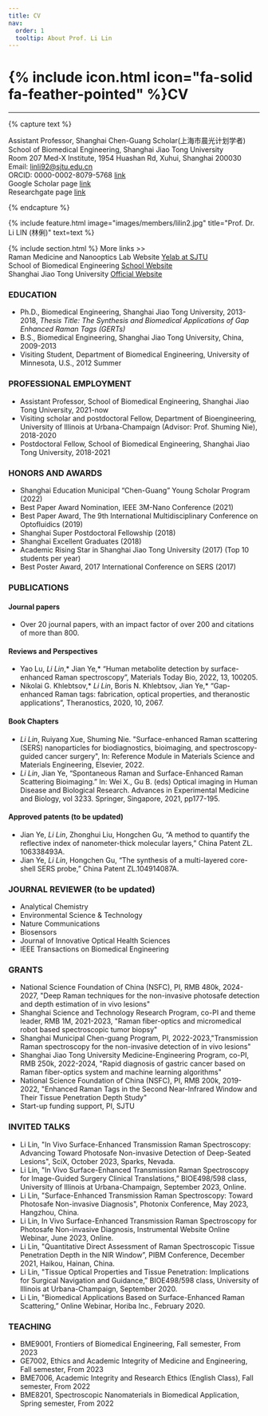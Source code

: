```yaml
---
title: CV
nav:
  order: 1
  tooltip: About Prof. Li Lin
---
```


# {% include icon.html icon="fa-solid fa-feather-pointed" %}CV

---

{% capture text %}


Assistant Professor, Shanghai Chen-Guang Scholar(上海市晨光计划学者)<br> 
School of Biomedical Engineering, Shanghai Jiao Tong University<br> 
Room 207 Med-X Institute, 1954 Huashan Rd, Xuhui, Shanghai 200030<br>
Email: linli92@sjtu.edu.cn<br>
ORCID: 0000-0002-8079-5768 [link](https://orcid.org/0000-0002-8079-5768)<br>
Google Scholar page [link](https://scholar.google.com.hk/citations?user=Zc3cFgwAAAAJ&hl=zh-CN)<br>
Researchgate page [link](https://www.researchgate.net/profile/Li-Lin-71)<br>

{% endcapture %}

{% include feature.html image="images/members/lilin2.jpg" title="Prof. Dr. Li LIN (林俐)" text=text %}


{% include section.html %}
More links >>  <br>
Raman Medicine and Nanooptics Lab Website [Yelab at SJTU](www.yelab.sjtu.edu.cn)<br>
School of Biomedical Engineering [School Website](bme.sjtu.edu.cn)<br>
Shanghai Jiao Tong University [Official Website](https://en.sjtu.edu.cn/)<br>

### EDUCATION    
- Ph.D., Biomedical Engineering, Shanghai Jiao Tong University, 2013-2018, *Thesis Title: The Synthesis and Biomedical Applications of Gap Enhanced Raman Tags (GERTs)*
- B.S.,	Biomedical Engineering, Shanghai Jiao Tong University, China, 2009-2013
- Visiting Student, Department of Biomedical Engineering, University of Minnesota, U.S., 2012 Summer
### PROFESSIONAL EMPLOYMENT 
- Assistant Professor, School of Biomedical Engineering, Shanghai Jiao Tong University, 2021-now
- Visiting scholar and postdoctoral Fellow, Department of Bioengineering, University of Illinois at Urbana-Champaign (Advisor: Prof. Shuming Nie), 2018-2020
- Postdoctoral Fellow, School of Biomedical Engineering, Shanghai Jiao Tong University, 2018-2021
### HONORS AND AWARDS                                                                  
- Shanghai Education Municipal “Chen-Guang” Young Scholar Program (2022)
- Best Paper Award Nomination, IEEE 3M-Nano Conference (2021)
- Best Paper Award, The 9th International Multidisciplinary Conference on Optofluidics (2019)
- Shanghai Super Postdoctoral Fellowship (2018)
- Shanghai Excellent Graduates (2018)
- Academic Rising Star in Shanghai Jiao Tong University (2017) (Top 10 students per year)
- Best Poster Award, 2017 International Conference on SERS (2017)
### PUBLICATIONS
#### Journal papers
- Over 20 journal papers, with an impact factor of over 200 and citations of more than 800. 
#### Reviews and Perspectives
- Yao Lu, *Li Lin*,* Jian Ye,* “Human metabolite detection by surface-enhanced Raman spectroscopy”, Materials Today Bio, 2022, 13, 100205. 
- Nikolai G. Khlebtsov,* *Li Lin*, Boris N. Khlebtsov, Jian Ye,* “Gap-enhanced Raman tags: fabrication, optical properties, and theranostic applications”, Theranostics, 2020, 10, 2067. 
#### Book Chapters
- *Li Lin*, Ruiyang Xue, Shuming Nie. "Surface-enhanced Raman scattering (SERS) nanoparticles for biodiagnostics, bioimaging, and spectroscopy-guided cancer surgery", In: Reference Module in Materials Science and Materials Engineering, Elsevier, 2022.
- *Li Lin*, Jian Ye, “Spontaneous Raman and Surface-Enhanced Raman Scattering Bioimaging.” In: Wei X., Gu B. (eds) Optical imaging in Human Disease and Biological Research. Advances in Experimental Medicine and Biology, vol 3233. Springer, Singapore, 2021, pp177-195. 
#### Approved patents (to be updated)
-	Jian Ye, *Li Lin*, Zhonghui Liu, Hongchen Gu, “A method to quantify the reflective index of nanometer-thick molecular layers,” China Patent ZL. 106338493A.
- Jian Ye, *Li Lin*, Hongchen Gu, “The synthesis of a multi-layered core-shell SERS probe,” China Patent ZL.104914087A.                                                     
### JOURNAL REVIEWER (to be updated)
- Analytical Chemistry
- Environmental Science & Technology
- Nature Communications
- Biosensors
- Journal of Innovative Optical Health Sciences
- IEEE Transactions on Biomedical Engineering
### GRANTS
- National Science Foundation of China (NSFC), PI, RMB 480k, 2024-2027, "Deep Raman techniques for the non-invasive photosafe detection and depth estimation of in vivo lesions"
- Shanghai Science and Technology Research Program, co-PI and theme leader, RMB 1M, 2021-2023, "Raman fiber-optics and micromedical robot based spectroscopic tumor biopsy"
- Shanghai Municipal Chen-guang Program, PI, 2022-2023,"Transmission Raman spectroscopy for the non-invasive  detection of in vivo lesions"
- Shanghai Jiao Tong University Medicine-Engineering Program, co-PI, RMB 250k, 2022-2024, "Rapid diagnosis of gastric cancer based on Raman fiber-optics system and machine learning algorithms"
- National Science Foundation of China (NSFC), PI, RMB 200k, 2019-2022, "Enhanced Raman Tags in the Second Near-Infrared Window and Their Tissue Penetration Depth Study"
- Start-up funding support, PI, SJTU
### INVITED TALKS
- Li Lin, "In Vivo Surface-Enhanced Transmission Raman Spectroscopy: Advancing Toward Photosafe Non-invasive Detection of Deep-Seated Lesions", SciX, October 2023, Sparks, Nevada.
- Li Lin, "In Vivo Surface-Enhanced Transmission Raman Spectroscopy for Image-Guided Surgery Clinical Translations,” BIOE498/598 class, University of Illinois at Urbana-Champaign, September 2023, Online.
- Li Lin, "Surface-Enhanced Transmission Raman Spectroscopy: Toward Photosafe Non-invasive Diagnosis", Photonix Conference, May 2023, Hangzhou, China.
- Li Lin, In Vivo Surface-Enhanced Transmission Raman Spectroscopy for Photosafe Non-invasive Diagnosis, Instrumental Website Online Webinar, June 2023, Online.
- Li Lin, "Quantitative Direct Assessment of Raman Spectroscopic Tissue Penetration Depth in the NIR Window”, PIBM Conference, December 2021, Haikou, Hainan, China.
- Li Lin, "Tissue Optical Properties and Tissue Penetration: Implications for Surgical Navigation and Guidance,” BIOE498/598 class, University of Illinois at Urbana-Champaign, September 2020.
- Li Lin, "Biomedical Applications Based on Surface-Enhanced Raman Scattering,” Online Webinar, Horiba Inc., February 2020.
### TEACHING
- BME9001, Frontiers of Biomedical Engineering, Fall semester, From 2023
- GE7002, Ethics and Academic Integrity of Medicine and Engineering, Fall semester, From 2023
- BME7006, Academic Integrity and Research Ethics (English Class), Fall semester, From 2022
- BME8201, Spectroscopic Nanomaterials in Biomedical Application, Spring semester, From 2022
